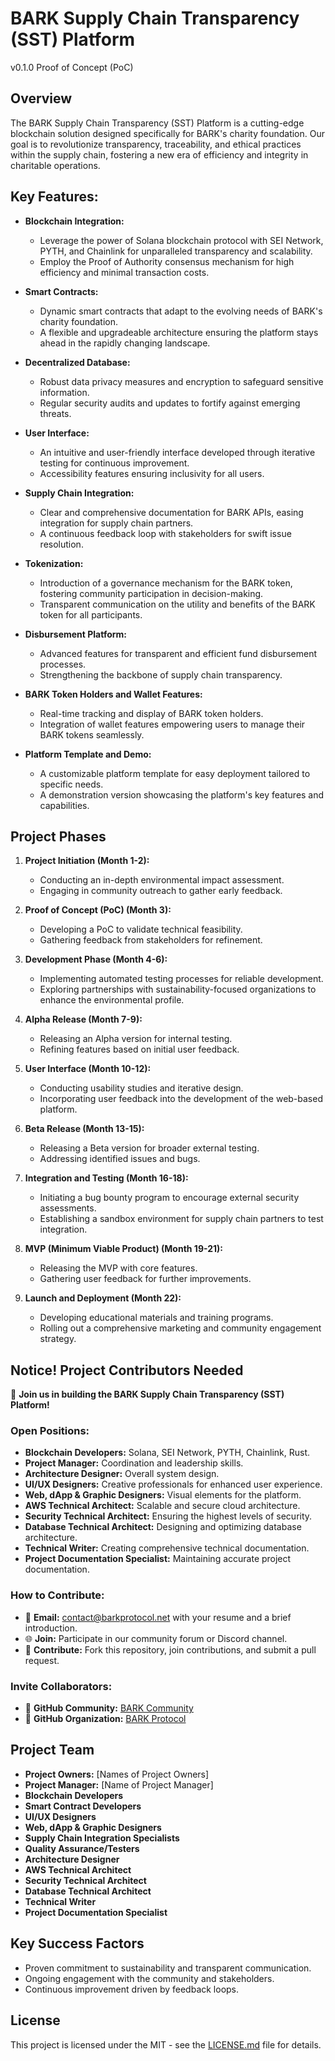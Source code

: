 # BARK Supply Chain Transparency (SST) Platform
v0.1.0 Proof of Concept (PoC)

## Overview

The BARK Supply Chain Transparency (SST) Platform is a cutting-edge blockchain solution designed specifically for BARK's charity foundation. Our goal is to revolutionize transparency, traceability, and ethical practices within the supply chain, fostering a new era of efficiency and integrity in charitable operations.

## Key Features:

- **Blockchain Integration:**
  - Leverage the power of Solana blockchain protocol with SEI Network, PYTH, and Chainlink for unparalleled transparency and scalability.
  - Employ the Proof of Authority consensus mechanism for high efficiency and minimal transaction costs.

- **Smart Contracts:**
  - Dynamic smart contracts that adapt to the evolving needs of BARK's charity foundation.
  - A flexible and upgradeable architecture ensuring the platform stays ahead in the rapidly changing landscape.

- **Decentralized Database:**
  - Robust data privacy measures and encryption to safeguard sensitive information.
  - Regular security audits and updates to fortify against emerging threats.

- **User Interface:**
  - An intuitive and user-friendly interface developed through iterative testing for continuous improvement.
  - Accessibility features ensuring inclusivity for all users.

- **Supply Chain Integration:**
  - Clear and comprehensive documentation for BARK APIs, easing integration for supply chain partners.
  - A continuous feedback loop with stakeholders for swift issue resolution.

- **Tokenization:**
  - Introduction of a governance mechanism for the BARK token, fostering community participation in decision-making.
  - Transparent communication on the utility and benefits of the BARK token for all participants.

- **Disbursement Platform:**
  - Advanced features for transparent and efficient fund disbursement processes.
  - Strengthening the backbone of supply chain transparency.

- **BARK Token Holders and Wallet Features:**
  - Real-time tracking and display of BARK token holders.
  - Integration of wallet features empowering users to manage their BARK tokens seamlessly.

- **Platform Template and Demo:**
  - A customizable platform template for easy deployment tailored to specific needs.
  - A demonstration version showcasing the platform's key features and capabilities.

## Project Phases

1. **Project Initiation (Month 1-2):**
   - Conducting an in-depth environmental impact assessment.
   - Engaging in community outreach to gather early feedback.

2. **Proof of Concept (PoC) (Month 3):**
   - Developing a PoC to validate technical feasibility.
   - Gathering feedback from stakeholders for refinement.

3. **Development Phase (Month 4-6):**
   - Implementing automated testing processes for reliable development.
   - Exploring partnerships with sustainability-focused organizations to enhance the environmental profile.

4. **Alpha Release (Month 7-9):**
   - Releasing an Alpha version for internal testing.
   - Refining features based on initial user feedback.

5. **User Interface (Month 10-12):**
   - Conducting usability studies and iterative design.
   - Incorporating user feedback into the development of the web-based platform.

6. **Beta Release (Month 13-15):**
   - Releasing a Beta version for broader external testing.
   - Addressing identified issues and bugs.

7. **Integration and Testing (Month 16-18):**
   - Initiating a bug bounty program to encourage external security assessments.
   - Establishing a sandbox environment for supply chain partners to test integration.

8. **MVP (Minimum Viable Product) (Month 19-21):**
   - Releasing the MVP with core features.
   - Gathering user feedback for further improvements.

9. **Launch and Deployment (Month 22):**
   - Developing educational materials and training programs.
   - Rolling out a comprehensive marketing and community engagement strategy.

## Notice! Project Contributors Needed

🚀 **Join us in building the BARK Supply Chain Transparency (SST) Platform!**

### Open Positions:

- **Blockchain Developers:** Solana, SEI Network, PYTH, Chainlink, Rust.
- **Project Manager:** Coordination and leadership skills.
- **Architecture Designer:** Overall system design.
- **UI/UX Designers:** Creative professionals for enhanced user experience.
- **Web, dApp & Graphic Designers:** Visual elements for the platform.
- **AWS Technical Architect:** Scalable and secure cloud architecture.
- **Security Technical Architect:** Ensuring the highest levels of security.
- **Database Technical Architect:** Designing and optimizing database architecture.
- **Technical Writer:** Creating comprehensive technical documentation.
- **Project Documentation Specialist:** Maintaining accurate project documentation.

### How to Contribute:
- 📧 **Email:** contact@barkprotocol.net with your resume and a brief introduction.
- 🌐 **Join:** Participate in our community forum or Discord channel.
- 🚀 **Contribute:** Fork this repository, join contributions, and submit a pull request.

### Invite Collaborators:

- 🎉 **GitHub Community:** [BARK Community](https://github.com/orgs/bark-community)
- 🎉 **GitHub Organization:** [BARK Protocol](https://github.com/orgs/bark-protocol)

## Project Team
- **Project Owners:** [Names of Project Owners]
- **Project Manager:** [Name of Project Manager]
- **Blockchain Developers**
- **Smart Contract Developers**
- **UI/UX Designers**
- **Web, dApp & Graphic Designers**
- **Supply Chain Integration Specialists**
- **Quality Assurance/Testers**
- **Architecture Designer**
- **AWS Technical Architect**
- **Security Technical Architect**
- **Database Technical Architect**
- **Technical Writer**
- **Project Documentation Specialist**

## Key Success Factors

- Proven commitment to sustainability and transparent communication.
- Ongoing engagement with the community and stakeholders.
- Continuous improvement driven by feedback loops.

## License

This project is licensed under the MIT - see the [LICENSE.md](LICENSE.md) file for details.
